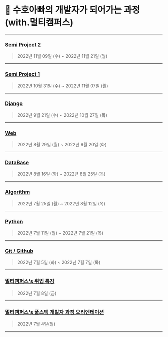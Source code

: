 # 👊 수호아빠의 개발자가 되어가는 과정 (with.멀티캠퍼스)

---

### [Semi Project 2](./Semi_Project_2/README.md)

> 2022년 11월 09일 (수) ~ 2022년 11월 21일 (월) 

---

### [Semi Project 1](./Semi_Project_1/README.md)

> 2022년 10월 31일 (수) ~ 2022년 11월 07일 (월)

---
### [Django](./Django/README.md)

> 2022년 9월 21일 (수) ~ 2022년 10월 27일 (목)

---

### [Web](./Web/README.md)

> 2022년 8월 29일 (월) ~ 2022년 9월 20일 (화)

---

### [DataBase](./Database/README.md)

> 2022년 8월 16일 (화) ~ 2022년 8월 25일 (목)

---

### [Algorithm](./Algorithm/README.md)

> 2022년 7월 25일 (월) ~ 2022년 8월 12일 (목)

---

### [Python](./python/README.md)

> 2022년 7월 11일 (월) ~ 2022년 7월 21일 (목)

---

### [Git / Github](./git,github/README.md)

> 2022년 7월 5일 (화) ~ 2022년 7월 7일 (목)

---

### [멀티캠퍼스's 취업 특강](./Others/220708/README.md)

> 2022년 7월 8일 (금)

---

### [멀티캠퍼스's 풀스택 개발자 과정 오리엔테이션](./Others/220704/README.md)

> 2022년 7월 4일(월)

---